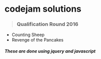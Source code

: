 # codejam solutions

> ### Qualification Round 2016
- Counting Sheep
- Revenge of the Pancakes

##### These are done using jquery and javascript

